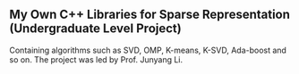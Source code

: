 ## My Own C++ Libraries for Sparse Representation (Undergraduate Level Project)

Containing algorithms such as SVD, OMP, K-means, K-SVD, Ada-boost and so on. The project was led by Prof. Junyang Li. 
